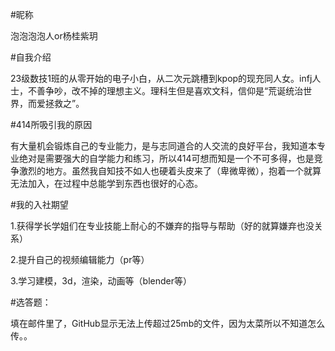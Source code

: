 #昵称

泡泡泡泡人or杨桂紫玥

#自我介绍

23级数技1班的从零开始的电子小白，从二次元跳槽到kpop的现充同人女。infj人士，不善争吵，改不掉的理想主义。理科生但是喜欢文科，信仰是“荒诞统治世界，而爱拯救之”。

#414所吸引我的原因

有大量机会锻炼自己的专业能力，是与志同道合的人交流的良好平台，我知道本专业绝对是需要强大的自学能力和练习，所以414可想而知是一个不可多得，也是竞争激烈的地方。虽然我自知技不如人也硬着头皮来了（卑微卑微），抱着一个就算无法加入，在过程中总能学到东西也很好的心态。

#我的入社期望

1.获得学长学姐们在专业技能上耐心的不嫌弃的指导与帮助（好的就算嫌弃也没关系）

2.提升自己的视频编辑能力（pr等）

3.学习建模，3d，渲染，动画等（blender等）

#选答题：

填在邮件里了，GitHub显示无法上传超过25mb的文件，因为太菜所以不知道怎么传。。
